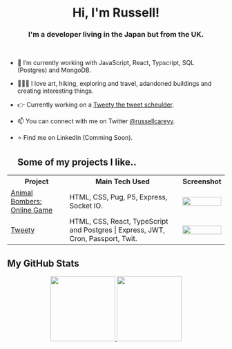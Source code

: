 <h1 align="center">Hi, I'm Russell!</h1>

<h3 align="center">I'm a developer living in the Japan but from the UK.</h3>

<br />

- 🌱 I’m currently working with JavaScript, React, Typscript, SQL (Postgres) and MongoDB.
- 🧘🏻‍♀️ I love art, hiking, exploring and travel, adandoned buildings and creating interesting things.
- 👉 Currently working on a [Tweety the tweet scheulder](https://github.com/RussellCarey/TweetyTwo).
- 📫 You can connect with me on Twitter [@russellcareyy](https://twitter.com/russellcareyy).
- ⭐ Find me on LinkedIn (Comming Soon).

  
   ## Some of my projects I like..
<table style="width:100%; border="0"">
  <tr>
    <th>Project</th>    
    <th>Main Tech Used</th>
	<th>Screenshot</th>
	  
    
  </tr>
 <tr>
<td><a href="https://github.com/RussellCarey/Animal-Bombers">Animal Bombers: Online Game</a></td>
<td>HTML, CSS, Pug, P5, Express, Socket IO.</td>
<td rowspan="1"><img src="https://github.com/RussellCarey/Animal-Bombers/blob/37c4d946ceae504d4288dcc98b37cf3dba7d1298/SS1.png" width="100%"/></td>
 </tr>
	
 <tr>
<td><a href="https://github.com/RussellCarey/TweetyTwo">Tweety</a></td>
<td>HTML, CSS, React, TypeScript and Postgres | Express, JWT, Cron, Passport, Twit.</td>
<td rowspan="1"><img src="https://github.com/RussellCarey/TweetyTwo/blob/e8e3a1f88a173d3126e9d4b04d7a3004b0097efb/SS1.png" width="100%"/></td>
</tr>


</table>

    
## My GitHub Stats

<p align="center">
<a href="https://github.com/RussellCarey">
  <img height="150em" src="https://github-readme-stats.vercel.app/api?username=RussellCarey&count_private=true&show_icons=true&theme=radical" />
  <img height="150em" src="https://github-readme-stats-eight-theta.vercel.app/api/top-langs/?username=RussellCarey&theme=radical&layout=compact&langs_count=10&exclude_repo=gamebase&hide=objective-c,c,java" />
</a>
</p>


